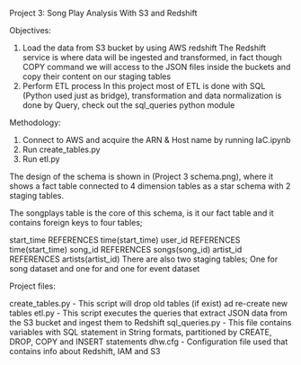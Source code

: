 Project 3: Song Play Analysis With S3 and Redshift

Objectives:

1) Load the data from S3 bucket by using AWS redshift
The Redshift service is where data will be ingested and transformed,
in fact though COPY command we will access to the JSON files inside
the buckets and copy their content on our staging tables
2) Perform ETL process
In this project most of ETL is done with SQL (Python used just as bridge), transformation and data normalization is done by Query, check out the sql_queries python module

Methodology:
1) Connect to AWS and acquire the ARN & Host name by running IaC.ipynb
2) Run create_tables.py
3) Run etl.py

The design of the schema is shown in (Project 3 schema.png), where it shows a fact table connected to 4 dimension tables as a star
schema with 2 staging tables. 

The songplays table is the core of this schema, is it our fact table and
it contains foreign keys to four tables;

start_time REFERENCES time(start_time)
user_id REFERENCES time(start_time)
song_id REFERENCES songs(song_id)
artist_id REFERENCES artists(artist_id)
There are also two staging tables; One for song dataset and one for
and one for event dataset


Project files:

create_tables.py - This script will drop old tables (if exist) ad re-create new tables
etl.py - This script executes the queries that extract JSON data from the S3 bucket and ingest them to Redshift
sql_queries.py - This file contains variables with SQL statement in String formats, partitioned by CREATE, DROP, COPY and INSERT statements
dhw.cfg - Configuration file used that contains info about Redshift, IAM and S3
